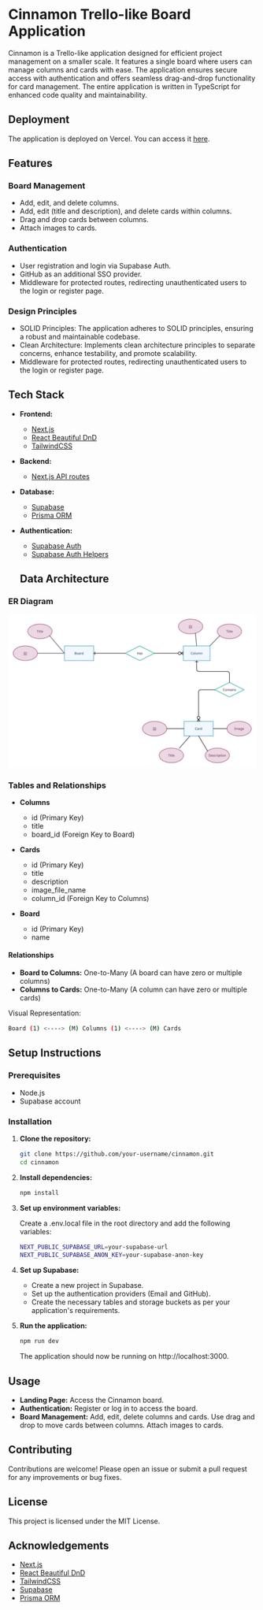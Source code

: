 # Cinnamon Trello-like Board Application

Cinnamon is a Trello-like application designed for efficient project management on a smaller scale. It features a single board where users can manage columns and cards with ease. The application ensures secure access with authentication and offers seamless drag-and-drop functionality for card management. The entire application is written in TypeScript for enhanced code quality and maintainability.

## Deployment

The application is deployed on Vercel. You can access it [here](https://trello-94bnsrawc-mahmoud-mowienas-projects.vercel.app).

## Features

### Board Management
- Add, edit, and delete columns.
- Add, edit (title and description), and delete cards within columns.
- Drag and drop cards between columns.
- Attach images to cards.

### Authentication
- User registration and login via Supabase Auth.
- GitHub as an additional SSO provider.
- Middleware for protected routes, redirecting unauthenticated users to the login or register page.

### Design Principles
- SOLID Principles: The application adheres to SOLID principles, ensuring a robust and maintainable codebase.
- Clean Architecture: Implements clean architecture principles to separate concerns, enhance testability, and promote scalability.
- Middleware for protected routes, redirecting unauthenticated users to the login or register page.

## Tech Stack

- **Frontend:**
  - [Next.js](https://nextjs.org/)
  - [React Beautiful DnD](https://github.com/atlassian/react-beautiful-dnd)
  - [TailwindCSS](https://tailwindcss.com/)

- **Backend:**
  - [Next.js API routes](https://nextjs.org/docs/api-routes/introduction)

- **Database:**
  - [Supabase](https://supabase.io/)
  - [Prisma ORM](https://www.prisma.io/)

- **Authentication:**
  - [Supabase Auth](https://supabase.io/docs/guides/auth)
  - [Supabase Auth Helpers](https://github.com/supabase/auth-helpers)

  ## Data Architecture

### ER Diagram

![ER Diagram](/public/ERD.jpg)

### Tables and Relationships

- **Columns**
  - id (Primary Key)
  - title
  - board_id (Foreign Key to Board)

- **Cards**
  - id (Primary Key)
  - title
  - description
  - image_file_name
  - column_id (Foreign Key to Columns)

- **Board**
  - id (Primary Key)
  - name

#### Relationships

- **Board to Columns:** One-to-Many (A board can have zero or multiple columns)
- **Columns to Cards:** One-to-Many (A column can have zero or multiple cards)

Visual Representation:
   ```bash
  Board (1) <----> (M) Columns (1) <----> (M) Cards
   ```

## Setup Instructions

### Prerequisites

- Node.js
- Supabase account

### Installation

1. **Clone the repository:**

   ```bash
   git clone https://github.com/your-username/cinnamon.git
   cd cinnamon
   ```
2. **Install dependencies:**

    ```bash
    npm install
    ```
3. **Set up environment variables:**
    
    Create a .env.local file in the root directory and add     the following variables:

    ```bash
    NEXT_PUBLIC_SUPABASE_URL=your-supabase-url
    NEXT_PUBLIC_SUPABASE_ANON_KEY=your-supabase-anon-key
    ```

4. **Set up Supabase:**

    - Create a new project in Supabase.
    - Set up the authentication providers (Email and GitHub).
    - Create the necessary tables and storage buckets as per your application's requirements.

5. **Run the application:**

    ```bash
    npm run dev
    ```

    The application should now be running on http://localhost:3000.

## Usage

- **Landing Page:** Access the Cinnamon board.
- **Authentication:** Register or log in to access the board.
- **Board Management:** Add, edit, delete columns and cards. Use drag and drop to move cards between columns. Attach images to cards.

## Contributing

Contributions are welcome! Please open an issue or submit a pull request for any improvements or bug fixes.

## License

This project is licensed under the MIT License.

## Acknowledgements

- [Next.js](https://nextjs.org/)
- [React Beautiful DnD](https://github.com/atlassian/react-beautiful-dnd)
- [TailwindCSS](https://tailwindcss.com/)
- [Supabase](https://supabase.io/)
- [Prisma ORM](https://www.prisma.io/)

